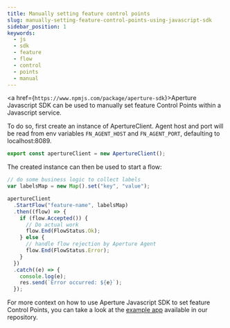 ```yaml
---
title: Manually setting feature control points
slug: manually-setting-feature-control-points-using-javascript-sdk
sidebar_position: 1
keywords:
  - js
  - sdk
  - feature
  - flow
  - control
  - points
  - manual
---
```


<a href={`https://www.npmjs.com/package/aperture-sdk`}>Aperture Javascript
SDK</a> can be used to manually set feature Control Points within a Javascript
service.

To do so, first create an instance of ApertureClient. Agent host and port will
be read from env variables `FN_AGENT_HOST` and `FN_AGENT_PORT`, defaulting to
localhost:8089.

```javascript
export const apertureClient = new ApertureClient();
```

The created instance can then be used to start a flow:

```javascript
// do some business logic to collect labels
var labelsMap = new Map().set("key", "value");

apertureClient
  .StartFlow("feature-name", labelsMap)
  .then((flow) => {
    if (flow.Accepted()) {
      // Do actual work
      flow.End(FlowStatus.Ok);
    } else {
      // handle flow rejection by Aperture Agent
      flow.End(FlowStatus.Error);
    }
  })
  .catch((e) => {
    console.log(e);
    res.send(`Error occurred: ${e}`);
  });
```

For more context on how to use Aperture Javascript SDK to set feature Control
Points, you can take a look at the [example app][example] available in our
repository.

[example]:
  https://github.com/fluxninja/aperture/tree/main/sdks/aperture-js/example
